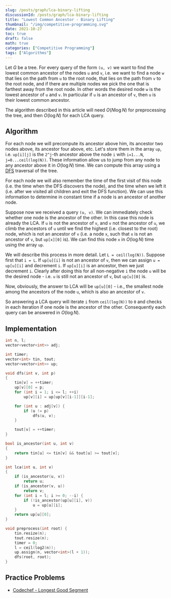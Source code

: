 ```yaml
---
slug: /posts/graph/lca-binary-lifting
discussionId: /posts/graph/lca-binary-lifting
title: "Lowest Common Ancestor - Binary Lifting"
thumbnail: "/img/competitive-programming.svg"
date: 2021-10-27
toc: true
draft: false
math: true
categories: ["Competitive Programming"]
tags: ["Algorithms"]
---
```


Let $G$ be a tree.
For every query of the form `(u, v)` we want to find the lowest common ancestor of the nodes `u` and `v`, i.e. we want to find a node `w` that lies on the path from `u` to the root node, that lies on the path from `v` to the root node, and if there are multiple nodes we pick the one that is farthest away from the root node.
In other words the desired node `w` is the lowest ancestor of `u` and `v`.
In particular if `u` is an ancestor of `v`, then `u` is their lowest common ancestor.

The algorithm described in this article will need $O(N \log N)$ for preprocessing the tree, and then $O(\log N)$ for each LCA query.

## Algorithm

For each node we will precompute its ancestor above him, its ancestor two nodes above, its ancestor four above, etc.
Let's store them in the array `up`, i.e. `up[i][j]` is the `2^j`-th ancestor above the node `i` with `i=1...N`, `j=0...ceil(log(N))`.
These information allow us to jump from any node to any ancestor above it in $O(\log N)$ time.
We can compute this array using a [DFS](./graph/depth-first-search.html) traversal of the tree.

For each node we will also remember the time of the first visit of this node (i.e. the time when the DFS discovers the node), and the time when we left it (i.e. after we visited all children and exit the DFS function).
We can use this information to determine in constant time if a node is an ancestor of another node.

Suppose now we received a query `(u, v)`.
We can immediately check whether one node is the ancestor of the other.
In this case this node is already the LCA.
If `u` is not the ancestor of `v`, and `v` not the ancestor of `u`, we climb the ancestors of `u` until we find the highest (i.e. closest to the root) node, which is not an ancestor of `v` (i.e. a node `x`, such that `x` is not an ancestor of `v`, but `up[x][0]` is).
We can find this node `x` in $O(\log N)$ time using the array `up`.

We will describe this process in more detail.
Let `L = ceil(log(N))`.
Suppose first that `i = L`.
If `up[u][i]` is not an ancestor of `v`, then we can assign `u = up[u][i]` and decrement `i`.
If `up[u][i]` is an ancestor, then we just decrement `i`.
Clearly after doing this for all non-negative `i` the node `u` will be the desired node - i.e. `u` is still not an ancestor of `v`, but `up[u][0]` is.

Now, obviously, the answer to LCA will be `up[u][0]` - i.e., the smallest node among the ancestors of the node `u`, which is also an ancestor of `v`.

So answering a LCA query will iterate `i` from `ceil(log(N))` to `0` and checks in each iteration if one node is the ancestor of the other.
Consequently each query can be answered in $O(\log N)$.

## Implementation

```cpp
int n, l;
vector<vector<int>> adj;

int timer;
vector<int> tin, tout;
vector<vector<int>> up;

void dfs(int v, int p)
{
    tin[v] = ++timer;
    up[v][0] = p;
    for (int i = 1; i <= l; ++i)
        up[v][i] = up[up[v][i-1]][i-1];

    for (int u : adj[v]) {
        if (u != p)
            dfs(u, v);
    }

    tout[v] = ++timer;
}

bool is_ancestor(int u, int v)
{
    return tin[u] <= tin[v] && tout[u] >= tout[v];
}

int lca(int u, int v)
{
    if (is_ancestor(u, v))
        return u;
    if (is_ancestor(v, u))
        return v;
    for (int i = l; i >= 0; --i) {
        if (!is_ancestor(up[u][i], v))
            u = up[u][i];
    }
    return up[u][0];
}

void preprocess(int root) {
    tin.resize(n);
    tout.resize(n);
    timer = 0;
    l = ceil(log2(n));
    up.assign(n, vector<int>(l + 1));
    dfs(root, root);
}
```
## Practice Problems

* [Codechef - Longest Good Segment](https://www.codechef.com/problems/LGSEG)
